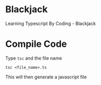 # Blackjack
Learning Typescript By Coding - Blackjack

# Compile Code
Type `tsc` and the file name
```
tsc <file_name>.ts
```
This will then generate a javascript file